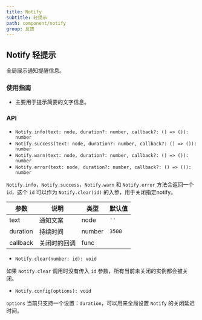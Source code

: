 ```yaml
---
title: Notify
subtitle: 轻提示
path: component/notify
group: 反馈
---
```


## Notify 轻提示

全局展示通知提醒信息。

### 使用指南

- 主要用于提示简要的文字信息。

### API

- `Notify.info(text: node, duration?: number, callback?: () => ()): number`
- `Notify.success(text: node, duration?: number, callback?: () => ()): number`
- `Notify.warn(text: node, duration?: number, callback?: () => ()): number`
- `Notify.error(text: node, duration?: number, callback?: () => ()): number`

`Notify.info`，`Notify.success`，`Notify.warn` 和 `Notify.error` 方法会返回一个 `id`，这个 `id` 可以作为 `Notify.clear(id)` 的入参，用于关闭指定notify。

| 参数       | 说明            | 类型     | 默认值    |
| -------- | ------------- | ------ | ------ |
| text     | 通知文案    | node   | `''`   |
| duration | 持续时间          | number | `3500` |
| callback | 关闭时的回调 | func   |        |

- `Notify.clear(number: id): void`

如果 `Notify.clear` 调用时没有传入 `id` 参数，所有当前未关闭的实例都会被关闭。

- `Notify.config(options): void`

`options` 当前只支持一个设置：`duration`，可以用来全局设置 `Notify` 的关闭延迟时间。
